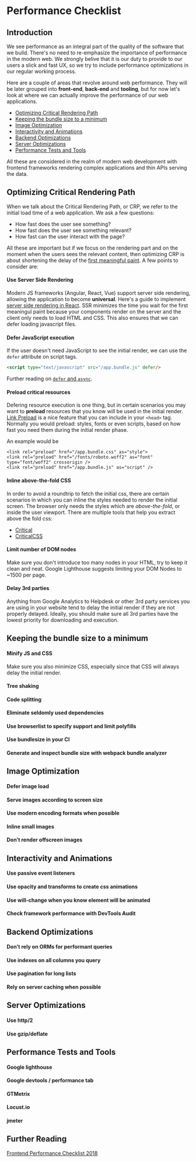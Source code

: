 # Performance Checklist

## Introduction

We see performance as an integral part of the quality of the software that we build. There's no need to re-emphasize the importance of performance in the modern web. We strongly belive that it is our duty to provide to our users a slick and fast UX, so we try to include performance optimizations in our regular working process.

Here are a couple of areas that revolve around web performance. They will be later grouped into **front-end**, **back-end** and **tooling**, but for now let's look at where we can actually improve the performance of our web applications.

* [Optimizing Critical Rendering Path](#optimizing-critical-rendering-path)
* [Keeping the bundle size to a minimum](#keeping-the-bundle-size-to-a-minimum)
* [Image Optimization](#image-optimization)
* [Interactivity and Animations](#interactivity-and-animations)
* [Backend Optimizations](#backend-optimizations)
* [Server Optimizations](#server-optimizations)
* [Performance Tests and Tools](#performance-tests-and-tools)

All these are considered in the realm of modern web development with frontend frameworks rendering complex applications and thin APIs serving the data.

## Optimizing Critical Rendering Path

When we talk about the Critical Rendering Path, or CRP, we refer to the initial load time of a web application. We ask a few questions:
* How fast does the user see something?
* How fast does the user see something relevant?
* How fast can the user interact with the page?

All these are important but if we focus on the rendering part and on the moment when the users sees the relevant content, then optimizing CRP is about shortening the delay of the [first meaningful paint](https://developers.google.com/web/tools/lighthouse/audits/first-meaningful-paint). A few points to consider are:

#### Use Server Side Rendering
Modern JS frameworks (Angular, React, Vue) support server side rendering, allowing the application to become **universal**. Here's a guide to implement [server side rendering in React](https://medium.freecodecamp.org/demystifying-reacts-server-side-render-de335d408fe4). SSR minimizes the time you wait for the first meaningul paint because your components render on the server and the client only needs to load HTML and CSS. This also ensures that we can defer loading javascript files.

#### Defer JavaScript execution
If the user doesn't need JavaScript to see the initial render, we can use the `defer` attribute on script tags.
```html
<script type="text/javascript" src="/app.bundle.js" defer/>
```

Further reading on [`defer` and `async`](http://www.growingwiththeweb.com/2014/02/async-vs-defer-attributes.html).

#### Preload critical resources
Defering resource execution is one thing, but in certain scenarios you may want to **preload** resources that you know will be used in the initial render. [Link Preload](https://developer.mozilla.org/en-US/docs/Web/HTML/Preloading_content) is a nice feature that you can include in your `<head>` tag. Normally you would preload: styles, fonts or even scripts, based on how fast you need them during the initial render phase.

An example would be
```
<link rel="preload" href="/app.bundle.css" as="style">
<link rel="preload" href="/fonts/roboto.woff2" as="font" type="font/woff2" crossorigin />        
<link rel="preload" href="/app.bundle.js" as="script" />
```

#### Inline above-the-fold CSS
In order to avoid a roundtrip to fetch the initial css, there are certain scenarios in which you can inline the styles needed to render the initial screen. The browser only needs the styles which are *above-the-fold*, or inside the user viewport. There are multiple tools that help you extract above the fold css:
* [Critical](https://github.com/addyosmani/critical)
* [CriticalCSS](https://github.com/filamentgroup/criticalCSS)

#### Limit number of DOM nodes
Make sure you don't introduce too many nodes in your HTML, try to keep it clean and neat. Google Lighthouse suggests limiting your DOM Nodes to ~1500 per page.

#### Delay 3rd parties
Anything from Google Analytics to Helpdesk or other 3rd party services you are using in your website tend to delay the initial render if they are not properly delayed. Ideally, you should make sure all 3rd parties have the lowest priority for downloading and execution.

## Keeping the bundle size to a minimum

#### Minify JS and CSS
Make sure you also minimize CSS, especially since that CSS will always delay the initial render.

#### Tree shaking
#### Code splitting
#### Eliminate seldomly used dependencies
#### Use browserlist to specify support and limit polyfills
#### Use bundlesize in your CI
#### Generate and inspect bundle size with webpack bundle analyzer

## Image Optimization

#### Defer image load
#### Serve images according to screen size
#### Use modern encoding formats when possible
#### Inline small images
#### Don’t render offscreen images

## Interactivity and Animations

#### Use passive event listeners
#### Use opacity and transforms to create css animations
#### Use will-change when you know element will be animated
#### Check framework performance with DevTools Audit

## Backend Optimizations

#### Don’t rely on ORMs for performant queries
#### Use indexes on all columns you query
#### Use pagination for long lists
#### Rely on server caching when possible

## Server Optimizations

#### Use http/2
#### Use gzip/deflate

## Performance Tests and Tools

#### Google lighthouse
#### Google devtools / performance tab
#### GTMetrix
#### Locust.io
#### jmeter

## Further Reading
[Frontend Performance Checklist 2018](https://www.smashingmagazine.com/2018/01/front-end-performance-checklist-2018-pdf-pages/)
